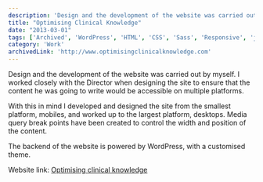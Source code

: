 ```yaml
---
description: 'Design and the development of the website was carried out by myself. I worked closely with the Director when designing the site to ensure that the content he was going to write would be accessible on multiple platforms..'
title: "Optimising Clinical Knowledge"
date: "2013-03-01"
tags: ['Archived', 'WordPress', 'HTML', 'CSS', 'Sass', 'Responsive', 'jQuery', 'Freelance']
category: 'Work'
archivedLink: 'http://www.optimisingclinicalknowledge.com'
---
```


Design and the development of the website was carried out by myself. I worked closely with the Director when designing the site to ensure that the content he was going to write would be accessible on multiple platforms.

With this in mind I developed and designed the site from the smallest platform, mobiles, and worked up to the largest platform, desktops. Media query break points have been created to control the width and position of the content.

The backend of the website is powered by WordPress, with a customised theme.

Website link: [Optimising clinical knowledge](http://www.optimisingclinicalknowledge.com"www.optimisingclinicalknowledge.com")
